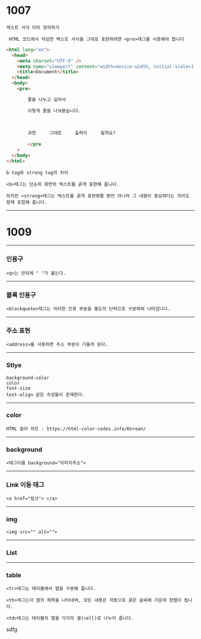 # 1007

    덱스트 서식 미리 정의하기

     HTML 코드에서 작성한 텍스트 서식을 그대로 표현하려면 <pre>태그를 사용해야 합니다

```html
<html lang="en">
  <head>
    <meta charset="UTF-8" />
    <meta name="viewport" content="width=device-width, initial-scale=1.0" />
    <title>Document</title>
  </head>
  <body>
    <pre>

        줄을 나누고 싶어서
        
        이렇게 줄을 나눠봤습니다.
        
         
        
        과연     그대로     출력이     될까요?
        
        </pre
    >
  </body>
</html>
```

    b tag와 strong tag의 차이

    <b>태그는 단순히 화면의 텍스트를 굵게 표현해 줍니다.

    하지만 <strong>태그는 텍스트를 굵게 표현해줄 뿐만 아니라 그 내용이 중요하다는 의미도 함께 포함해 줍니다.

---

# 1009

---

### 인용구

    <q>는 안뒤에 " "가 붙는다.

---

### 블록 인용구

    <blockquote>태그는 이러한 인용 부분을 별도의 단락으로 구분하여 나타냅니다.

---

### 주소 표현

    <address>를 사용하면 주소 부분이 기울게 된다.

---

### Stlye

    background-color
    color
    font-size
    text-align 같은 속성들이 존재한다.

---

### color

    HTML 컬러 차트 : https://html-color-codes.info/Korean/

---

### background

    <태그이름 background="이미지주소">

---

### Link 이동 태그

    <a href="링크"> </a>

---

### img

    <img src="" alt="">

---

### List

---

### table

    <tr>태그는 테이블에서 열을 구분해 줍니다.

    <th>태그는각 열의 제목을 나타내며, 모든 내용은 자동으로 굵은 글씨에 가운데 정렬이 됩니다.

    <td>태그는 테이블의 열을 각각의 셀(cell)로 나누어 줍니다.

sdfg
